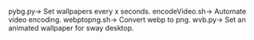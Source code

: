 pybg.py-> Set wallpapers every x seconds.
encodeVideo.sh-> Automate video encoding.
webptopng.sh-> Convert webp to png.
wvb.py-> Set an animated wallpaper for sway desktop.
